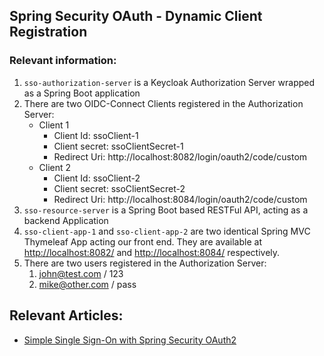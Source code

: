 ## Spring Security OAuth - Dynamic Client Registration

### Relevant information:

1. `sso-authorization-server` is a Keycloak Authorization Server wrapped as a Spring Boot application
2. There are two OIDC-Connect Clients registered in the Authorization Server:
   - Client 1
     - Client Id: ssoClient-1
     - Client secret: ssoClientSecret-1
     - Redirect Uri: http://localhost:8082/login/oauth2/code/custom
   - Client 2
     - Client Id: ssoClient-2
     - Client secret: ssoClientSecret-2
     - Redirect Uri: http://localhost:8084/login/oauth2/code/custom  
3. `sso-resource-server` is a Spring Boot based RESTFul API, acting as a backend Application
4. `sso-client-app-1` and `sso-client-app-2` are two identical Spring MVC Thymeleaf App acting our front end. They are available at [http://localhost:8082/](http://localhost:8082/) and [http://localhost:8084/](http://localhost:8084/) respectively.
5. There are two users registered in the Authorization Server:
   1. john@test.com / 123
   2. mike@other.com / pass

## Relevant Articles: 
- [Simple Single Sign-On with Spring Security OAuth2](https://www.baeldung.com/sso-spring-security-oauth2)
